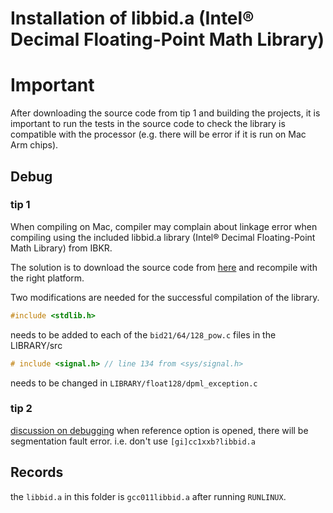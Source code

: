 # Installation of libbid.a (Intel® Decimal Floating-Point Math Library)

# Important
After downloading the source code from tip 1 and building the projects, it is important to run the tests in the source code
to check the library is compatible with the processor (e.g. there will be error if it is run on Mac Arm chips).

## Debug
### tip 1
When compiling on Mac, compiler may complain about linkage error when compiling using the included libbid.a library (Intel® Decimal Floating-Point Math Library) from IBKR.

The solution is to download the source code from [here](https://www.netlib.org/misc/intel/) and recompile with the right platform.

Two modifications are needed for the successful compilation of the library.

```c
#include <stdlib.h>
```
needs to be added to each of the `bid21/64/128_pow.c` files in the LIBRARY/src

```c
# include <signal.h> // line 134 from <sys/signal.h> 
```
needs to be changed in `LIBRARY/float128/dpml_exception.c`

### tip 2
[discussion on debugging](https://groups.io/g/twsapi/topic/96140048?p=%2C%2C%2C20%2C0%2C0%2C0%3A%3Arecentpostdate%2Fsticky%2C%2C%2C20%2C2%2C180%2C96140048)
when reference option is opened, there will be segmentation fault error. i.e. don't use `[gi]cc1xxb?libbid.a`

## Records
the `libbid.a` in this folder is `gcc011libbid.a` after running `RUNLINUX`.